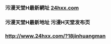 ### 污漫天堂H最新網址 [24hxx.com](http://www.24hxx.com/?18jinhuangman) 
### 污漫天堂H最新地址 污漫H天堂发布页
### http://www.24hxx.com/?18jinhuangman
